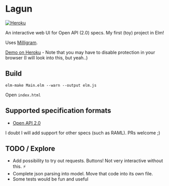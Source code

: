 # Lagun

[![Heroku](http://heroku-badge.herokuapp.com/?app=trylagun&style=flat)](https://trylagun.herokuapp.com/)

An interactive web UI for Open API (2.0) specs. My first (toy) project in Elm!

Uses [Milligram](https://milligram.github.io/).

[Demo on Heroku](http://trylagun.herokuapp.com/) - Note that you may have to disable protection in your browser (I will look into this, but yeah..)

## Build

    elm-make Main.elm --warn --output elm.js

Open `index.html`

## Supported specification formats

- [Open API 2.0](https://github.com/OAI/OpenAPI-Specification/blob/master/versions/2.0.md)

I doubt I will add support for other specs (such as RAML). PRs welcome ;)

## TODO / Explore

- Add possibility to try out requests. Buttons! Not very interactive without this. :zap:
- Complete json parsing into model. Move that code into its own file.
- Some tests would be fun and useful

